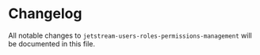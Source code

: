 # Changelog

All notable changes to `jetstream-users-roles-permissions-management` will be documented in this file.
